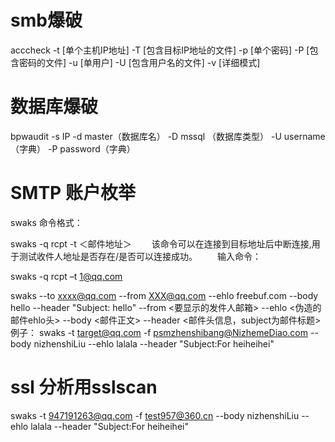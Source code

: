  # smb爆破
  acccheck
-t [单个主机IP地址] 
-T [包含目标IP地址的文件] 
-p [单个密码] 
-P [包含密码的文件] 
-u [单用户] 
-U [包含用户名的文件] 
-v [详细模式]
 
# 数据库爆破
bpwaudit -s IP -d master（数据库名） -D mssql （数据库类型） -U username（字典） -P password（字典）
 # SMTP 账户枚举 
 swaks 命令格式：

swaks -q rcpt -t ＜邮件地址＞
　　该命令可以在连接到目标地址后中断连接,用于测试收件人地址是否存在/是否可以连接成功。
　　输入命令：

swaks -q rcpt –t 1@qq.com

swaks --to xxxx@qq.com --from XXX@qq.com --ehlo freebuf.com --body hello --header "Subject: hello"
--from <要显示的发件人邮箱>
--ehlo <伪造的邮件ehlo头>
--body <邮件正文>
--header <邮件头信息，subject为邮件标题>
例子：
    swaks -t target@qq.com -f psmzhenshibang@NizhemeDiao.com --body nizhenshiLiu --ehlo lalala --header "Subject:For heiheihei"
# ssl 分析用sslscan

swaks -t 947191263@qq.com -f test957@360.cn --body nizhenshiLiu --ehlo lalala --header "Subject:For heiheihei"